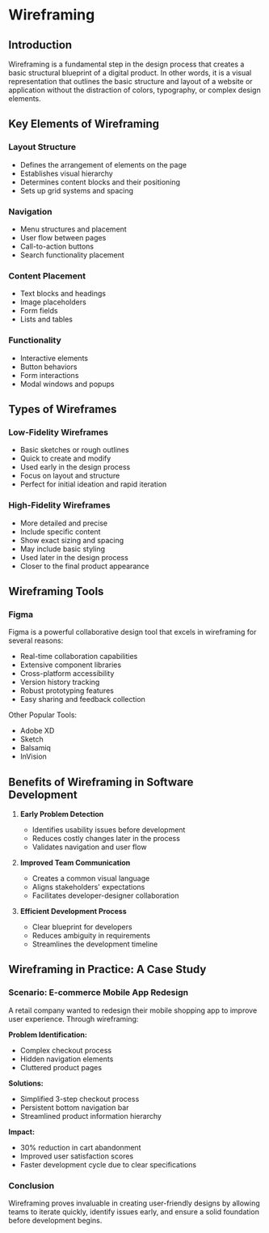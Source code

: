 # Wireframing

## Introduction
Wireframing is a fundamental step in the design process that creates a basic structural blueprint of a digital product. In other words, it is a visual representation that outlines the basic structure and layout of a website or application without the distraction of colors, typography, or complex design elements.

## Key Elements of Wireframing

### Layout Structure
- Defines the arrangement of elements on the page
- Establishes visual hierarchy
- Determines content blocks and their positioning
- Sets up grid systems and spacing

### Navigation
- Menu structures and placement
- User flow between pages
- Call-to-action buttons
- Search functionality placement

### Content Placement
- Text blocks and headings
- Image placeholders
- Form fields
- Lists and tables

### Functionality
- Interactive elements
- Button behaviors
- Form interactions
- Modal windows and popups

## Types of Wireframes

### Low-Fidelity Wireframes
- Basic sketches or rough outlines
- Quick to create and modify
- Used early in the design process
- Focus on layout and structure
- Perfect for initial ideation and rapid iteration

### High-Fidelity Wireframes
- More detailed and precise
- Include specific content
- Show exact sizing and spacing
- May include basic styling
- Used later in the design process
- Closer to the final product appearance

## Wireframing Tools

### Figma
Figma is a powerful collaborative design tool that excels in wireframing for several reasons:
- Real-time collaboration capabilities
- Extensive component libraries
- Cross-platform accessibility
- Version history tracking
- Robust prototyping features
- Easy sharing and feedback collection

Other Popular Tools:
- Adobe XD
- Sketch
- Balsamiq
- InVision

## Benefits of Wireframing in Software Development

1. **Early Problem Detection**
   - Identifies usability issues before development
   - Reduces costly changes later in the process
   - Validates navigation and user flow

2. **Improved Team Communication**
   - Creates a common visual language
   - Aligns stakeholders' expectations
   - Facilitates developer-designer collaboration

3. **Efficient Development Process**
   - Clear blueprint for developers
   - Reduces ambiguity in requirements
   - Streamlines the development timeline

## Wireframing in Practice: A Case Study

### Scenario: E-commerce Mobile App Redesign
A retail company wanted to redesign their mobile shopping app to improve user experience. Through wireframing:

**Problem Identification:**
- Complex checkout process
- Hidden navigation elements
- Cluttered product pages

**Solutions:**
- Simplified 3-step checkout process
- Persistent bottom navigation bar
- Streamlined product information hierarchy

**Impact:**
- 30% reduction in cart abandonment
- Improved user satisfaction scores
- Faster development cycle due to clear specifications

### Conclusion
Wireframing proves invaluable in creating user-friendly designs by allowing teams to iterate quickly, identify issues early, and ensure a solid foundation before development begins.
